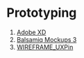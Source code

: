
# Prototyping
1. [Adobe XD](./ADOBE-XD)
2. [Balsamiq Mockups 3](https://balsamiq.com/)
3. [WIREFRAME_UXPin](./WIREFRAME_UXPin)

